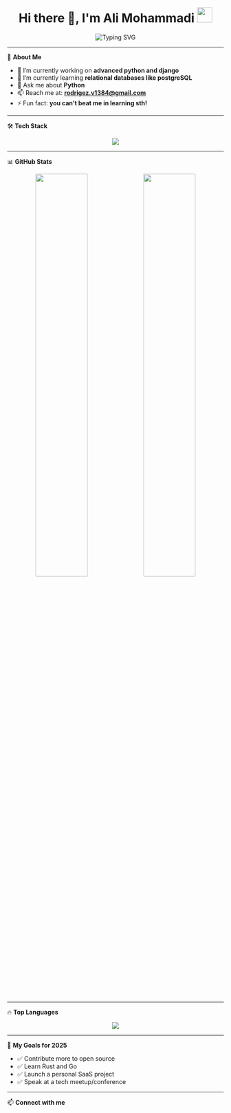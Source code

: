 <h1 align="center">
  Hi there 👋, I'm Ali Mohammadi  
  <img src="https://media.giphy.com/media/hvRJCLFzcasrR4ia7z/giphy.gif" width="35" />
</h1>

<p align="center">
  <img src="https://readme-typing-svg.demolab.com?font=Fira+Code&duration=3000&pause=1000&color=00FEEF&center=true&vCenter=true&width=435&lines=Passionate+Developer;Lifelong+Learner;Open+Source+Contributor" alt="Typing SVG" />
</p>

---

🌱 **About Me**

- 🔭 I’m currently working on **advanced python and django**
- 🌱 I’m currently learning **relational databases like postgreSQL**
- 💬 Ask me about **Python**
- 📫 Reach me at: **rodrigez.v1384@gmail.com**
- ⚡ Fun fact: **you can't beat me in learning sth!**

---

🛠️ **Tech Stack**

<p align="center">
  <img src="https://skillicons.dev/icons?i=python,html,css,docker,git,github,vscode" />
</p>

---

📊 **GitHub Stats**

<div align="center">

  <img src="https://github-readme-stats.vercel.app/api?username=ali-mohammadi05&show_icons=true&theme=tokyonight&border_radius=10" width="49%"/>
  <img src="https://github-readme-streak-stats.herokuapp.com/?user=ali-mohammadi05&theme=tokyonight&border_radius=10" width="49%"/>

</div>

---

🔥 **Top Languages**

<p align="center">
  <img src="https://github-readme-stats.vercel.app/api/top-langs/?username=ali-mohammadi05&layout=compact&theme=tokyonight&langs_count=8" />
</p>

---

🎯 **My Goals for 2025**

- ✅ Contribute more to open source
- ✅ Learn Rust and Go
- ✅ Launch a personal SaaS project
- ✅ Speak at a tech meetup/conference

---

📫 **Connect with me**

<p align="center">
  <a href="mailto:

